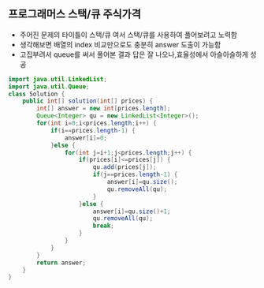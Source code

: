## 프로그래머스 스택/큐 주식가격

* 주어진 문제의 타이틀이 스택/큐 여서 스택/큐를 사용하여 풀어보려고 노력함
* 생각해보면 배열의 index 비교만으로도 충분히 answer 도출이 가능함
* 고집부려서 queue를 써서 풀어본 결과 답은 잘 나오나,효율성에서 아슬아슬하게 성공

~~~ java
import java.util.LinkedList;
import java.util.Queue;
class Solution {
    public int[] solution(int[] prices) {
        int[] answer = new int[prices.length];
        Queue<Integer> qu = new LinkedList<Integer>();
        for(int i=0;i<prices.length;i++) {
			if(i==prices.length-1) {
				answer[i]=0;
			}else {
				for(int j=i+1;j<prices.length;j++) {
					if(prices[i]<=prices[j]) {
						qu.add(prices[j]);
						if(j==prices.length-1) {
							answer[i]=qu.size(); 
							qu.removeAll(qu);
						}
					}else {
						answer[i]=qu.size()+1;
						qu.removeAll(qu);
                        break;
					}
				}
			}
		}
        return answer;
    }
}
~~~

